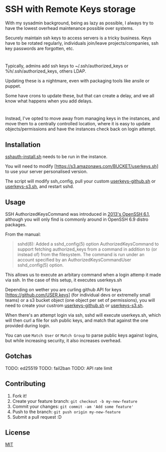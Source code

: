 # SSH with Remote Keys storage

With my sysadmin background, being as lazy as possible, I always try to have the lowest overhead maintenance possible over systems.

Securely maintain ssh keys to access servers is a tricky business. Keys have to be rotated regularly, individuals join/leave projects/companies, ssh key passwords are forgotten, etc.
#

Typically, admins add ssh keys to ~/.ssh/authorized_keys or %h/.ssh/authorized_keys, others LDAP.

Updating these is a nightmare, even with packaging tools like ansile or puppet.

Some have crons to update these, but that can create a delay, and we all know what happens when you add delays.
#

Instead, I've opted to move away from managing keys in the instances, and move them to a centrally controlled location, where it is easy to update objects/permissions and have the instances check back on login attempt.

## Installation

[sshauth-install.sh](sshauth-install.sh) needs to be run in the instance.

You will need to modify [https://s3.amazonaws.com/BUCKET/userkeys.sh] to use your server personalised version.

The script will modify ssh_config, pull your custom [userkeys-github.sh](userkeys-github.sh) or [userkeys-s3.sh](userkeys-s3.sh), and restart sshd.

## Usage

SSH AuthorizedKeysCommand was introduced in [2013's OpenSSH 6.1](https://www.openssh.com/txt/release-6.2), although you will only find is commonly around in OpenSSH 6.9 distro packages.

From the manual:
> sshd(8): Added a sshd_config(5) option AuthorizedKeysCommand to support fetching authorized_keys from a command in addition to (or instead of) from the filesystem. The command is run under an account specified by an AuthorizedKeysCommandUser sshd_config(5) option.

This allows us to execute an arbitary command when a login attemp it made via ssh. 
In the case of this setup, it executes userkeys.sh 

Depending on wether you are curling github API for keys [https://github.com/USER.keys] (for individual devs or extremelly small teams) or a s3 bucket object (one object per set of permissions), you will need to create your custrom [userkeys-github.sh](userkeys-github.sh) or [userkeys-s3.sh](userkeys-s3.sh).

When there's an attempt login via ssh, sshd will execute userkeys.sh, which will then curl a file for ssh public keys, and match that against the one provided during login.

You can use `Match User` or `Match Group` to parse public keys against logins, but while increasing security, it also increases overhead.

## Gotchas

TODO: ed25519
TODO: fail2ban
TODO: API rate limit

## Contributing

1. Fork it!
2. Create your feature branch: `git checkout -b my-new-feature`
3. Commit your changes: `git commit -am 'Add some feature'`
4. Push to the branch: `git push origin my-new-feature`
5. Submit a pull request :D

## License

[MIT](LICENSE)
